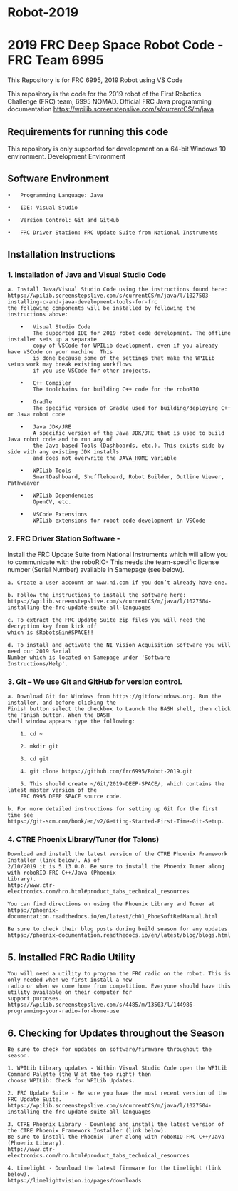 # Robot-2019
# 2019 FRC Deep Space Robot Code - FRC Team 6995

This Repository is for FRC 6995, 2019 Robot using VS Code

This repository is the code for the 2019 robot of the First Robotics Challenge (FRC) team, 6995 NOMAD.
Official FRC Java programming documentation
https://wpilib.screenstepslive.com/s/currentCS/m/java

## Requirements for running this code
This repository is only supported for development on a 64-bit Windows 10 environment.
Development Environment

## Software Environment

    •	Programming Language: Java

    •	IDE: Visual Studio

    •	Version Control: Git and GitHub

    •	FRC Driver Station: FRC Update Suite from National Instruments


## Installation Instructions
### 1.	Installation of Java and Visual Studio Code

	a. Install Java/Visual Studio Code using the instructions found here:
	https://wpilib.screenstepslive.com/s/currentCS/m/java/l/1027503-installing-c-and-java-development-tools-for-frc 
	the following components will be installed by following the instructions above:

	    •	Visual Studio Code 
			The supported IDE for 2019 robot code development. The offline installer sets up a separate
			copy of VSCode for WPILib development, even if you already have VSCode on your machine. This 
			is done because some of the settings that make the WPILib setup work may break existing workflows 
			if you use VSCode for other projects.

	    •	C++ Compiler 
			The toolchains for building C++ code for the roboRIO

	    •	Gradle
			The specific version of Gradle used for building/deploying C++ or Java robot code
			
	    •	Java JDK/JRE
			A specific version of the Java JDK/JRE that is used to build Java robot code and to run any of 
			the Java based Tools (Dashboards, etc.). This exists side by side with any existing JDK installs 
			and does not overwrite the JAVA_HOME variable

	    •	WPILib Tools
			SmartDashboard, Shuffleboard, Robot Builder, Outline Viewer, Pathweaver

	    •	WPILib Dependencies
			OpenCV, etc.

	    •	VSCode Extensions
			WPILib extensions for robot code development in VSCode

### 2.	FRC Driver Station Software - 

Install the FRC Update Suite from National Instruments which will allow you to communicate with the roboRIO- This needs the team-specific license number (Serial Number) available in Samepage (see below). 

	a. Create a user account on www.ni.com if you don’t already have one. 

	b. Follow the instructions to install the software here: 
	https://wpilib.screenstepslive.com/s/currentCS/m/java/l/1027504-installing-the-frc-update-suite-all-languages 

	c. To extract the FRC Update Suite zip files you will need the decryption key from kick off 
	which is $Robots&in#SPACE!!

	d. To install and activate the NI Vision Acquisition Software you will need our 2019 Serial 
	Number which is located on Samepage under 'Software Instructions/Help'.

### 3.	Git – We use Git and GitHub for version control.

	a. Download Git for Windows from https://gitforwindows.org. Run the installer, and before clicking the 
	Finish button select the checkbox to Launch the BASH shell, then click the Finish button. When the BASH 
	shell window appears type the following: 

		1. cd ~

		2. mkdir git

		3. cd git

		4. git clone https://github.com/frc6995/Robot-2019.git  
		
		5. This should create ~/Git/2019-DEEP-SPACE/, which contains the latest master version of the 
		FRC 6995 DEEP SPACE source code.
    
	b. For more detailed instructions for setting up Git for the first time see 
	https://git-scm.com/book/en/v2/Getting-Started-First-Time-Git-Setup.
	
### 4. CTRE Phoenix Library/Tuner (for Talons)

	Download and install the latest version of the CTRE Phoenix Framework Installer (link below). As of 
	2/10/2019 it is 5.13.0.0. Be sure to install the Phoenix Tuner along with roboRIO-FRC-C++/Java (Phoenix
	Library).
	http://www.ctr-electronics.com/hro.html#product_tabs_technical_resources
	
	You can find directions on using the Phoenix Library and Tuner at 
	https://phoenix-documentation.readthedocs.io/en/latest/ch01_PhoeSoftRefManual.html
	
	Be sure to check their blog posts during build season for any updates
	https://phoenix-documentation.readthedocs.io/en/latest/blog/blogs.html
	
## 5. Installed FRC Radio Utility
	You will need a utility to program the FRC radio on the robot. This is only needed when we first install a new 
	radio or when we come home from competition. Everyone should have this utility available on their computer for 
	support purposes. https://wpilib.screenstepslive.com/s/4485/m/13503/l/144986-programming-your-radio-for-home-use
	
	
## 6. Checking for Updates throughout the Season
	Be sure to check for updates on software/firmware throughout the season.
	
	1. WPILib Library updates - Within Visual Studio Code open the WPILib Command Palette (the W at the top right) then 
	choose WPILib: Check for WPILib Updates.
	
	2. FRC Update Suite - Be sure you have the most recent version of the FRC Update Suite.
	https://wpilib.screenstepslive.com/s/currentCS/m/java/l/1027504-installing-the-frc-update-suite-all-languages
	
	3. CTRE Phoenix Library - Download and install the latest version of the CTRE Phoenix Framework Installer (link below). 
	Be sure to install the Phoenix Tuner along with roboRIO-FRC-C++/Java (Phoenix Library).
	http://www.ctr-electronics.com/hro.html#product_tabs_technical_resources
	
	4. Limelight - Download the latest firmware for the Limelight (link below).
	https://limelightvision.io/pages/downloads
